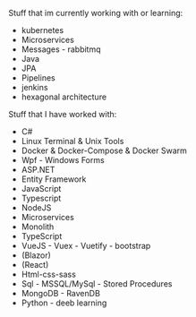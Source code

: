 Stuff that im currently working with or learning:
 - kubernetes
 - Microservices
 - Messages - rabbitmq
 - Java 
 - JPA
 - Pipelines
 - jenkins
 - hexagonal architecture

Stuff that I have worked with:
 - C# 
 - Linux Terminal & Unix Tools
 - Docker & Docker-Compose & Docker Swarm
 - Wpf - Windows Forms
 - ASP.NET
 - Entity Framework
 - JavaScript
 - Typescript 
 - NodeJS 
 - Microservices
 - Monolith
 - TypeScript
 - VueJS - Vuex - Vuetify - bootstrap
 - (Blazor)
 - (React)
 - Html-css-sass
 - Sql - MSSQL/MySql - Stored Procedures
 - MongoDB - RavenDB
 - Python - deeb learning
